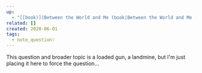 ```yaml
---
up:
  - "[[book)](Between the World and Me (book|Between the World and Me (book)]])"
related: []
created: 2020-06-01
tags:
  - note_question❔
---
```

This question and broader topic is a loaded gun, a landmine, but I'm just placing it here to force the question...